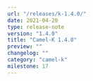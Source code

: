 ```yaml
---
url: "/releases/k-1.4.0/"
date: 2021-04-20
type: release-note
version: "1.4.0"
title: "Camel-K 1.4.0"
preview: ""
changelog: ""
category: "camel-k"
milestone: 17
---
```

